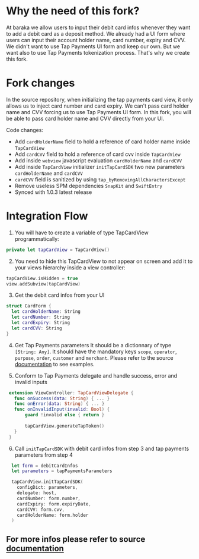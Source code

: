 # Why the need of this fork?

At baraka we allow users to input their debit card infos whenever they want to add a debit card as a deposit method. We already had a UI form where users can input their account holder name, card number, expiry and CVV. We didn't want to use Tap Payments UI form and keep our own. But we want also to use Tap Payments tokenization process. That's why we create this fork.

# Fork changes

In the source repository, when initializing the tap payments card view, it only allows us to inject card number and card expiry. We can't pass card holder name and CVV forcing us to use Tap Payments UI form.
In this fork, you will be able to pass card holder name and CVV directly from your UI.

Code changes:
- Add `cardHolderName` field to hold a reference of card holder name inside `TapCardView`
- Add `cardCVV` field to hold a reference of card cvv inside `TapCardView`
- Add inside `webview` javascript evaluation `cardHolderName` and `cardCVV`
- Add inside `TapCardView` initializer `initTapCardSDK` two new parameters `cardHolderName` and `cardCVV`
- `cardCVV` field is sanitized by using `tap_byRemovingAllCharactersExcept `
- Remove useless SPM dependencies `SnapKit` and `SwiftEntry`
- Synced with 1.0.3 latest release

# Integration Flow

1. You will have to create a variable of type TapCardView programmatically:
  ```swift
  private let tapCardView = TapCardView()
  ```
2. You need to hide this TapCardView to not appear on screen and add it to your views hierarchy inside a view controller:
  ```swift
  tapCardView.isHidden = true
  view.addSubview(tapCardView)
  ```
3. Get the debit card infos from your UI
  ```swift
  struct CardForm {
    let cardHolderName: String
    let cardNumber: String
    let cardExpiry: String
    let cardCVV: String
  }
  ```
4. Get Tap Payments parameters
   It should be a dictionnary of type `[String: Any]`.
   It should have the mandatory keys `scope`, `operator`, `purpose`, `order`, `customer` and `merchant`.
   Please refer to the source [documentation](https://developers.tap.company/docs/card-sdk-ios#advanced-integration) to see examples.
   
5. Conform to Tap Payments delegate and handle success, error and invalid inputs
 ```swift
  extension ViewController: TapCardViewDelegate {
    func onSuccess(data: String) { ... }
    func onError(data: String) { ... }
    func onInvalidInput(invalid: Bool) {
        guard !invalid else { return }
        
        tapCardView.generateTapToken()
    }
  }
  ```
6. Call `initTapCardSDK` with debit card infos from step 3 and tap payments parameters from step 4
```swift
  let form = debitCardInfos
  let parameters = tapPaymentsParameters

  tapCardView.initTapCardSDK(
    configDict: parameters,
    delegate: host,
    cardNumber: form.number,
    cardExpiry: form.expiryDate,
    cardCVV: form.cvv,
    cardHolderName: form.holder
  )
```

## For more infos please refer to source [documentation](https://developers.tap.company/docs/card-sdk-ios)

